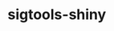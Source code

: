 
<!-- README.md is generated from README.Rmd. Please edit that file -->

# sigtools-shiny

<!-- badges: start -->

<!-- badges: end -->

